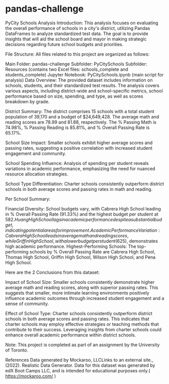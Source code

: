 # pandas-challenge
PyCity Schools Analysis
Introduction:
This analysis focuses on evaluating the overall performance of schools in a city's district, utilizing Pandas DataFrames to analyze standardized test data. The goal is to provide insights that will aid the school board and mayor in making strategic decisions regarding future school budgets and priorities.

File Structure:
All files related to this project are organized as follows:

Main Folder: pandas-challenge
Subfolder: PyCitySchools
Subfolder: Resources (contains two Excel files: schools_complete and students_complete)
Jupyter Notebook: PyCitySchools.ipynb (main script for analysis)
Data Overview:
The provided dataset includes information on schools, students, and their standardized test results. The analysis covers various aspects, including district-wide and school-specific metrics, school performance based on size, spending, and type, as well as scores breakdown by grade.

District Summary:
The district comprises 15 schools with a total student population of 39,170 and a budget of $24,649,428. The average math and reading scores are 78.99 and 81.88, respectively. The % Passing Math is 74.98%, % Passing Reading is 85.81%, and % Overall Passing Rate is 65.17%.

School Size Impact:
Smaller schools exhibit higher average scores and passing rates, suggesting a positive correlation with increased student engagement and community.

School Spending Influence:
Analysis of spending per student reveals variations in academic performance, emphasizing the need for nuanced resource allocation strategies.

School Type Differentiation:
Charter schools consistently outperform district schools in both average scores and passing rates in math and reading.

Per School Summary:

Financial Diversity: School budgets vary, with Cabrera High School leading in % Overall Passing Rate (91.33%) and the highest budget per student at $582. Huang High School lags in academic performance despite a substantial budget, indicating potential areas for improvement.
Academic Performance Variation: Cabrera High School leads in average math and reading scores, while Griffin High School, with a lower budget per student ($625), demonstrates high academic performance.
Highest-Performing Schools: The top-performing schools by % Overall Passing Rate are Cabrera High School, Thomas High School, Griffin High School, Wilson High School, and Pena High School.


Here are the 2 Conclusions from this dataset:

Impact of School Size:
Smaller schools consistently demonstrate higher average math and reading scores, along with superior passing rates. This suggests that smaller, more intimate learning environments positively influence academic outcomes through increased student engagement and a sense of community.

Effect of School Type:
Charter schools consistently outperform district schools in both average scores and passing rates. This indicates that charter schools may employ effective strategies or teaching methods that contribute to their success. Leveraging insights from charter schools could enhance overall academic performance within district schools.

Note:
This project is completed as part of an assignment by the University of Toronto.


References
Data generated by Mockaroo, LLCLinks to an external site., (2022). Realistic Data Generator. Data for this dataset was generated by edX Boot Camps LLC, and is intended for educational purposes only.(  https://mockaroo.com/ ) 

